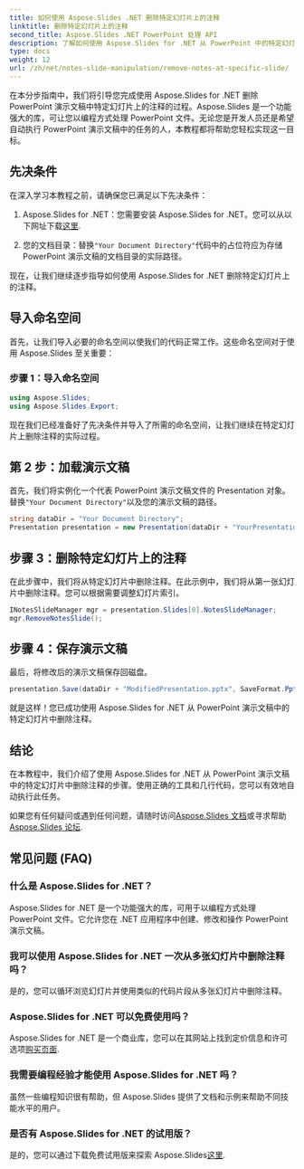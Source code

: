 ```yaml
---
title: 如何使用 Aspose.Slides .NET 删除特定幻灯片上的注释
linktitle: 删除特定幻灯片上的注释
second_title: Aspose.Slides .NET PowerPoint 处理 API
description: 了解如何使用 Aspose.Slides for .NET 从 PowerPoint 中的特定幻灯片中删除注释。轻松简化您的演示文稿。
type: docs
weight: 12
url: /zh/net/notes-slide-manipulation/remove-notes-at-specific-slide/
---
```


在本分步指南中，我们将引导您完成使用 Aspose.Slides for .NET 删除 PowerPoint 演示文稿中特定幻灯片上的注释的过程。Aspose.Slides 是一个功能强大的库，可让您以编程方式处理 PowerPoint 文件。无论您是开发人员还是希望自动执行 PowerPoint 演示文稿中的任务的人，本教程都将帮助您轻松实现这一目标。

## 先决条件

在深入学习本教程之前，请确保您已满足以下先决条件：

1.  Aspose.Slides for .NET：您需要安装 Aspose.Slides for .NET。您可以从以下网址下载[这里](https://releases.aspose.com/slides/net/).

2. 您的文档目录：替换`"Your Document Directory"`代码中的占位符应为存储 PowerPoint 演示文稿的文档目录的实际路径。

现在，让我们继续逐步指导如何使用 Aspose.Slides for .NET 删除特定幻灯片上的注释。

## 导入命名空间

首先，让我们导入必要的命名空间以使我们的代码正常工作。这些命名空间对于使用 Aspose.Slides 至关重要：

### 步骤 1：导入命名空间

```csharp
using Aspose.Slides;
using Aspose.Slides.Export;
```
现在我们已经准备好了先决条件并导入了所需的命名空间，让我们继续在特定幻灯片上删除注释的实际过程。

## 第 2 步：加载演示文稿

首先，我们将实例化一个代表 PowerPoint 演示文稿文件的 Presentation 对象。替换`"Your Document Directory"`以及您的演示文稿的路径。

```csharp
string dataDir = "Your Document Directory";
Presentation presentation = new Presentation(dataDir + "YourPresentation.pptx");
```

## 步骤 3：删除特定幻灯片上的注释

在此步骤中，我们将从特定幻灯片中删除注释。在此示例中，我们将从第一张幻灯片中删除注释。您可以根据需要调整幻灯片索引。

```csharp
INotesSlideManager mgr = presentation.Slides[0].NotesSlideManager;
mgr.RemoveNotesSlide();
```

## 步骤 4：保存演示文稿

最后，将修改后的演示文稿保存回磁盘。

```csharp
presentation.Save(dataDir + "ModifiedPresentation.pptx", SaveFormat.Pptx);
```

就是这样！您已成功使用 Aspose.Slides for .NET 从 PowerPoint 演示文稿中的特定幻灯片中删除注释。

## 结论

在本教程中，我们介绍了使用 Aspose.Slides for .NET 从 PowerPoint 演示文稿中的特定幻灯片中删除注释的步骤。使用正确的工具和几行代码，您可以有效地自动执行此任务。

如果您有任何疑问或遇到任何问题，请随时访问[Aspose.Slides 文档](https://reference.aspose.com/slides/net/)或寻求帮助[Aspose.Slides 论坛](https://forum.aspose.com/).

## 常见问题 (FAQ)

### 什么是 Aspose.Slides for .NET？
Aspose.Slides for .NET 是一个功能强大的库，可用于以编程方式处理 PowerPoint 文件。它允许您在 .NET 应用程序中创建、修改和操作 PowerPoint 演示文稿。

### 我可以使用 Aspose.Slides for .NET 一次从多张幻灯片中删除注释吗？
是的，您可以循环浏览幻灯片并使用类似的代码片段从多张幻灯片中删除注释。

### Aspose.Slides for .NET 可以免费使用吗？
 Aspose.Slides for .NET 是一个商业库，您可以在其网站上找到定价信息和许可选项[购买页面](https://purchase.aspose.com/buy).

### 我需要编程经验才能使用 Aspose.Slides for .NET 吗？
虽然一些编程知识很有帮助，但 Aspose.Slides 提供了文档和示例来帮助不同技能水平的用户。

### 是否有 Aspose.Slides for .NET 的试用版？
是的，您可以通过下载免费试用版来探索 Aspose.Slides[这里](https://releases.aspose.com/).